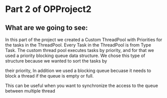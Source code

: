 # Part 2 of OPProject2
## What are we going to see:
In this part of the project we created a Custom ThreadPool with Priorities for the tasks in the ThreadPool. Every Task in the ThreadPool is from Type Task.
The custom thread pool executes tasks by priority,
and for that we used a priority blocking queue data structure. We chose this type of structure because we wanted to sort the tasks by

their priority, In addition we used a blocking queue becuase it needs to block a thread if the queue is empty or full.

This can be useful when you want to synchronize the access to the queue between multiple thread
